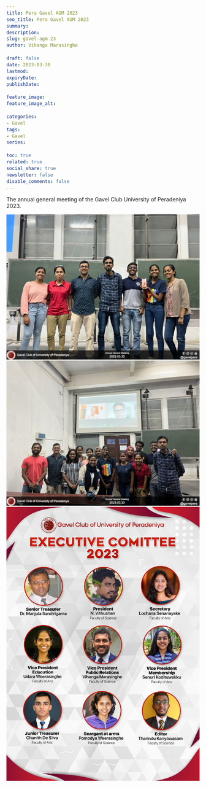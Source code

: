 ```yaml
---
title: Pera Gavel AGM 2023
seo_title: Pera Gavel AGM 2023
summary: 
description: 
slug: gavel-agm-23
author: Vihanga Marasinghe

draft: false
date: 2023-03-30
lastmod: 
expiryDate: 
publishDate: 

feature_image: 
feature_image_alt: 

categories:
- Gavel
tags:
- Gavel
series:

toc: true
related: true
social_share: true
newsletter: false
disable_comments: false
---
```


The annual general meeting of the Gavel Club University of Peradeniya 2023.

![Gavel AGM 23](agm3.jpg)
![Gavel AGM 23](agm2.jpg)
![Gavel AGM 23](agm1.jpg)